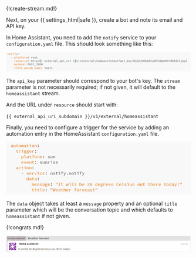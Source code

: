 {!create-stream.md!}

Next, on your {{ settings_html|safe }}, create a bot and
note its email and API key.

In Home Assistant, you need to add the `notify` service to your
`configuration.yaml` file.  This should look something like this:

![](/static/images/integrations/homeassistant/001.png)

The `api_key` parameter should correspond to your bot's key. The `stream`
parameter is not necessarily required; if not given, it will default to
the `homeassistant` stream.

And the URL under `resource` should start with:

`{{ external_api_uri_subdomain }}/v1/external/homeassistant`

Finally, you need to configure a trigger for the service by adding
an automation entry in the HomeAssistant `configuration.yaml` file.

![](/static/images/integrations/homeassistant/002.png)

The `data` object takes at least a `message` property and an optional
`title` parameter which will be the conversation topic and which defaults
to `homeassistant` if not given.

{!congrats.md!}

![](/static/images/integrations/homeassistant/003.png)
